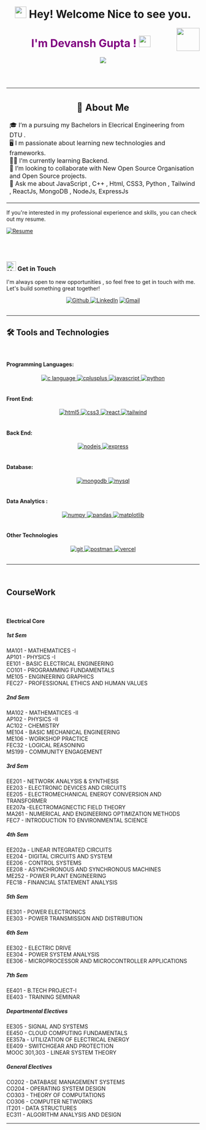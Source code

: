 
<h1 align="center">
  <img
    src="https://emojis.slackmojis.com/emojis/images/1643514732/7373/hand_wave.gif?1643514732"
    width="30"
  /> Hey! Welcome Nice to see you.
</h1>
<img align='right' src="https://media.giphy.com/media/M9gbBd9nbDrOTu1Mqx/giphy.gif" width="60">


<h1 align="center" style="color:purple;">I'm Devansh Gupta ! <img
    src="https://emojis.slackmojis.com/emojis/images/1531849430/4246/blob-sunglasses.gif?1531849430"
    width="30"
  /></h1>

<p align="center">
    <img src="https://readme-typing-svg.demolab.com/?lines=Full-stack%20web%20%20developer;Always%20learning%20new%20things&font=Fira%20Code&center=true&width=440&height=45&color=6495ED&vCenter=true&pause=1000&size=22" />
</p>

<br/>



<br/>



<table align = "center">
<tr>
<td>
<h2 align = "center">📖 About Me</h2>

<p align = "left">
🎓 I’m a pursuing my Bachelors in Elecrical Engineering from DTU .<br>
🖥 I m passionate about learning new technologies and frameworks.<br>
👨‍💻 I’m currently learning Backend.<br>
🤝 I’m looking to collaborate with New Open Source Organisation and Open Source projects.<br>
💬 Ask me about JavaScript , C++ , Html, CSS3, Python , Tailwind , ReactJs, MongoDB , NodeJs, ExpressJs <br>
</p>
</h4>
</td>
</tr>
</table>

If you're interested in my professional experience and skills, you can check out my resume.

[![Resume](https://img.shields.io/badge/Devansh%20Gupta-RESUME-blue?style=for-the-badge&labelColor=1DA1F2&color=5865f2&logoColor=white)](https://drive.google.com/file/d/1bRsMgQjhAWn6HTAp5uPl1_mBYL014jJG/view?usp=sharing)

<br/>

<br/>

### <img src="https://raw.githubusercontent.com/Tarikul-Islam-Anik/Animated-Fluent-Emojis/master/Emojis/Hand%20gestures/Handshake.png" alt="Handshake" width="25" height="25" /> Get in Touch

I'm always open to new opportunities , so feel free to get in touch with me. Let's build something great together!

<div align='center'><a href="https://github.com/deva766825gupta" target="_blank"><img alt="Github" src="https://img.shields.io/badge/GitHub-%2312100E.svg?&style=for-the-badge&logo=Github&logoColor=white" /></a><a href="https://www.linkedin.com/in/devansh-g-14a334225?utm_source=share&utm_campaign=share_via&utm_content=profile&utm_medium=android_app" target="_blank"> <img alt="LinkedIn" src="https://img.shields.io/badge/linkedin-%230077B5.svg?&style=for-the-badge&logo=linkedin&logoColor=white" /></a>  <a href="mailto:devanshg755@gmail.com" target="_blank"><img alt="Gmail" src="https://img.shields.io/badge/Gmail-D14836?style=for-the-badge&logo=gmail&logoColor=white" /></a> 

</div>
<br/>
<hr>
<h2>🛠️ Tools and Technologies</h2>

<br/>

<h4>Programming Languages:</h4>

<div align="center">
<a href="https://www.cprogramming.com/" target="_blank" rel="noreferrer"> <img src="https://img.shields.io/badge/C-00599C?style=for-the-badge&logo=c&logoColor=white" alt="c language" /> </a>
<a href="https://www.w3schools.com/cpp/" target="_blank" rel="noreferrer"> <img src="https://img.shields.io/badge/C%2B%2B-00599C?style=for-the-badge&logo=c%2B%2B&logoColor=white" alt="cplusplus"/> </a>
<a href="https://developer.mozilla.org/en-US/docs/Web/JavaScript" target="_blank" rel="noreferrer"> <img src="https://img.shields.io/badge/JavaScript-F7DF1E?style=for-the-badge&logo=javascript&logoColor=black" alt="javascript"/> </a>

<a href="https://www.python.org" target="_blank">
<img
    src="https://img.shields.io/badge/Python-14354C?style=for-the-badge&logo=python&logoColor=white"
    alt="python"
  />
</a>

</div>

<br/>


<h4>Front End:</h4>
<div align="center">
<a href="https://www.w3.org/html/" target="_blank" rel="noreferrer"> <img src="https://img.shields.io/badge/HTML5-E34F26?style=for-the-badge&logo=html5&logoColor=white" alt="html5"/> </a>
<a href="https://www.w3schools.com/css/" target="_blank" rel="noreferrer"> <img src="https://img.shields.io/badge/CSS3-1572B6?style=for-the-badge&logo=css3&logoColor=white" alt="css3" /> </a>
<a href="https://reactjs.org/" target="_blank" rel="noreferrer"> <img src="https://img.shields.io/badge/React-20232A?style=for-the-badge&logo=react&logoColor=white&color=148dff" alt="react" /> </a>
<a href="https://tailwindcss.com/" target="_blank" rel="noreferrer"> <img src="https://img.shields.io/badge/Tailwind_CSS-38B2AC?style=for-the-badge&logo=tailwind-css&logoColor=white" alt="tailwind" /> </a>


</div>


<br/>

<h4>Back End:</h4>
<div align="center">
<a href="https://nodejs.org" target="_blank" rel="noreferrer"> <img src="https://img.shields.io/badge/Node.js-8A2BE2?style=for-the-badge&logo=Node.js&color=b3ffb0" alt="nodejs" /> </a>
<a href="https://expressjs.com" target="_blank" rel="noreferrer"> <img src="https://img.shields.io/badge/Express.js-404D59?style=for-the-badge&color=008712" alt="express"/> </a>



</div>

<br/>

<h4>Database:</h4>
<div align="center">
<a href="https://www.mongodb.com/" target="_blank" rel="noreferrer"> <img src="https://img.shields.io/badge/MongoDB-4EA94B?style=for-the-badge&logo=mongodb&logoColor=white" alt="mongodb" /> </a>
<a href="https://www.mysql.com/" target="_blank" rel="noreferrer"> <img src="https://img.shields.io/badge/MySQL-00000F?style=for-the-badge&logo=mysql&logoColor=orange&color=257bc2" alt="mysql" /> </a>

</div>

<br/>

<h4>Data Analytics :</h4>
<div align="center">
  <a href="https://numpy.org/" target="_blank" rel="noreferrer"> <img src="https://img.shields.io/badge/numpy-%23013243.svg?style=for-the-badge&logo=numpy&logoColor=white" alt="numpy" /> </a>
  <a href="https://pandas.pydata.org/" target="_blank" rel="noreferrer"> <img src="https://img.shields.io/badge/pandas-%23150458.svg?style=for-the-badge&logo=pandas&logoColor=white" alt="pandas" /> </a>
  
  <a href="https://matplotlib.org/" target="_blank">
    <img
      src="https://img.shields.io/badge/Matplotlib-%23ffffff.svg?style=for-the-badge&logo=Matplotlib&color=afd6fa"
      alt="matplotlib"
    />
  </a>
  
 
  
</div>
<br/>

<h4>Other Technologies</h4>
<div align="center">
<a href="https://git-scm.com/" target="_blank" rel="noreferrer"> <img src="https://img.shields.io/badge/git-%23F05033.svg?style=for-the-badge&logo=git&logoColor=white" alt="git" /> </a>
<a href="https://postman.com" target="_blank" rel="noreferrer"> <img src="https://img.shields.io/badge/Postman-FF6C37?style=for-the-badge&logo=postman&logoColor=white" alt="postman" /> </a>
<a href="https://vercel.com/" target="_blank" rel="noreferrer"> <img src="https://img.shields.io/badge/vercel-%23000000.svg?style=for-the-badge&logo=vercel&logoColor=white" alt="vercel" /> </a>
  
</div>

<br />
<hr />
<br />
<h2> CourseWork</h2>
<br>
<h4>Electrical Core </h4> 
<h5><p>1st Sem</p></h5>
MA101 - MATHEMATICES -I <br>
AP101 - PHYSICS -I<br>
EE101 - BASIC ELECTRICAL ENGINEERING<br>
CO101 - PROGRAMMING FUNDAMENTALS <br>
ME105 - ENGINEERING GRAPHICS <br>
FEC27 - PROFESSIONAL ETHICS AND HUMAN VALUES<br>
<h5><p>2nd Sem</p></h5>
MA102 - MATHEMATICES -II <br>
AP102 - PHYSICS -II<br>
AC102 - CHEMISTRY<br>
ME104 - BASIC MECHANICAL ENGINEERING  <br>
ME106 - WORKSHOP PRACTICE<br>
FEC32 - LOGICAL REASONING<br>
MS199 - COMMUNITY ENGAGEMENT <br>
<h5><p>3rd Sem</p></h5>
EE201 - NETWORK ANALYSIS & SYNTHESIS<br>
EE203 - ELECTRONIC DEVICES AND CIRCUITS <br>
EE205 - ELECTROMECHANICAL ENERGY CONVERSION AND TRANSFORMER <br>
EE207a -ELECTROMAGNECTIC FIELD THEORY<br>
MA261 - NUMERICAL AND ENGINEERING OPTIMIZATION METHODS <br>
FEC7 - INTRODUCTION TO ENVIRONMENTAL SCIENCE<br>
<h5><p>4th Sem</p></h5>
EE202a - LINEAR INTEGRATED CIRCUITS <br>
EE204 - DIGITAL CIRCUITS AND SYSTEM<br>
EE206 - CONTROL SYSTEMS<br>
EE208 - ASYNCHRONOUS AND SYNCHRONOUS MACHINES <br>
ME252 - POWER PLANT ENGINEERING<br>
FEC18 - FINANCIAL STATEMENT ANALYSIS<br>

<h5><p>5th Sem</p></h5>
EE301 - POWER ELECTRONICS<br>
EE303 - POWER TRANSMISSION AND DISTRIBUTION<br>
<h5><p>6th Sem</p></h5>
EE302 - ELECTRIC DRIVE<br>
EE304 - POWER SYSTEM ANALYSIS<br>
EE306 - MICROPROCESSOR AND MICROCONTROLLER APPLICATIONS<br>
<h5><p>7th Sem</p></h5>
EE401 - B.TECH PROJECT-I <br>
EE403 - TRAINING SEMINAR<br>
<h5><p>Departmental Electives</p></h5>
EE305 - SIGNAL AND SYSTEMS <br>
EE450 - CLOUD COMPUTING FUNDAMENTALS <br>
EE357a - UTILIZATION OF ELECTRICAL ENERGY<br>
EE409 - SWITCHGEAR AND PROTECTION <br>
MOOC 301,303 - LINEAR SYSTEM THEORY <br>
<h5><p>General Electives</p></h5>
CO202 - DATABASE MANAGEMENT SYSTEMS<br>
CO204 - OPERATING SYSTEM DESIGN<br>
CO303 - THEORY OF COMPUTATIONS<br>
CO306 - COMPUTER NETWORKS<br>
IT201 - DATA STRUCTURES<br>
EC311 - ALGORITHM ANALYSIS AND DESIGN<br>
<hr>











